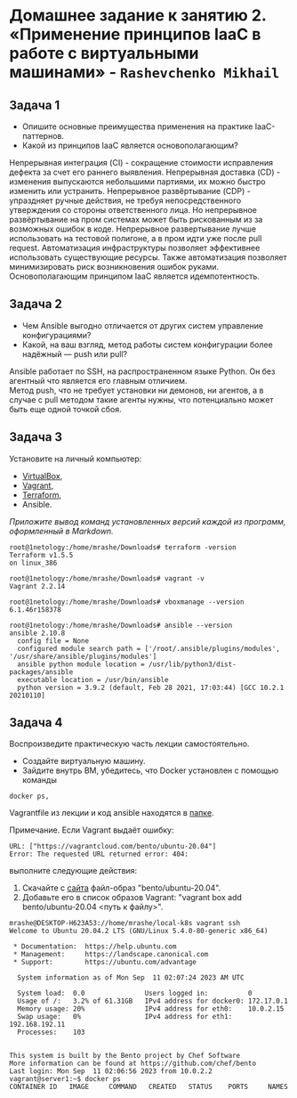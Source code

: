 # Домашнее задание к занятию 2. «Применение принципов IaaC в работе с виртуальными машинами» - `Rashevchenko Mikhail`

## Задача 1

- Опишите основные преимущества применения на практике IaaC-паттернов.
- Какой из принципов IaaC является основополагающим?

Непрерывная интеграция (CI) - сокращение стоимости исправления дефекта за счет его раннего выявления. Непрерывная доставка (CD) - изменения выпускаются небольшими партиями, их можно быстро изменить или устранить. Непрерывное развёртывание (CDP) - упраздняет ручные действия, не требуя непосредственного утверждения со стороны ответственного лица. Но непрерывное развёртывание на пром системах может быть рискованным из за возможных ошибок в коде. Непрерывное развертывание лучше использовать на тестовой полигоне, а в пром идти уже после pull request.
Автоматизация инфраструктуры позволяет эффективнее использовать существующие ресурсы. Также автоматизация позволяет минимизировать риск возникновения ошибок руками. Основополагающим принципом IaaC является идемпотентность.


## Задача 2

- Чем Ansible выгодно отличается от других систем управление конфигурациями?
- Какой, на ваш взгляд, метод работы систем конфигурации более надёжный — push или pull?

Ansible работает по SSH, на распространенном языке Python. Он без агентный что является его главным отличием.   
Метод push, что не требует установки ни демонов, ни агентов, а в случае с pull методом такие агенты нужны, что потенциально может быть еще одной точкой сбоя.


## Задача 3

Установите на личный компьютер:

- [VirtualBox](https://www.virtualbox.org/),
- [Vagrant](https://github.com/netology-code/devops-materials),
- [Terraform](https://github.com/netology-code/devops-materials/blob/master/README.md),
- Ansible.

*Приложите вывод команд установленных версий каждой из программ, оформленный в Markdown.*

```
root@1netology:/home/mrashe/Downloads# terraform -version
Terraform v1.5.5
on linux_386
```
```
root@1netology:/home/mrashe/Downloads# vagrant -v
Vagrant 2.2.14
```
```
root@1netology:/home/mrashe/Downloads# vboxmanage --version
6.1.46r158378
```
```
root@1netology:/home/mrashe/Downloads# ansible --version
ansible 2.10.8
  config file = None
  configured module search path = ['/root/.ansible/plugins/modules', '/usr/share/ansible/plugins/modules']
  ansible python module location = /usr/lib/python3/dist-packages/ansible
  executable location = /usr/bin/ansible
  python version = 3.9.2 (default, Feb 28 2021, 17:03:44) [GCC 10.2.1 20210110]
```

## Задача 4 

Воспроизведите практическую часть лекции самостоятельно.

- Создайте виртуальную машину.
- Зайдите внутрь ВМ, убедитесь, что Docker установлен с помощью команды
```
docker ps,
```
Vagrantfile из лекции и код ansible находятся в [папке](https://github.com/netology-code/virt-homeworks/tree/virt-11/05-virt-02-iaac/src).

Примечание. Если Vagrant выдаёт ошибку:
```
URL: ["https://vagrantcloud.com/bento/ubuntu-20.04"]     
Error: The requested URL returned error: 404:
```

выполните следующие действия:

1. Скачайте с [сайта](https://app.vagrantup.com/bento/boxes/ubuntu-20.04) файл-образ "bento/ubuntu-20.04".
2. Добавьте его в список образов Vagrant: "vagrant box add bento/ubuntu-20.04 <путь к файлу>".

```
mrashe@DESKTOP-H623A53://home/mrashe/local-k8s vagrant ssh
Welcome to Ubuntu 20.04.2 LTS (GNU/Linux 5.4.0-80-generic x86_64)

 * Documentation:  https://help.ubuntu.com
 * Management:     https://landscape.canonical.com
 * Support:        https://ubuntu.com/advantage

  System information as of Mon Sep  11 02:07:24 2023 AM UTC

  System load:  0.0               Users logged in:          0
  Usage of /:   3.2% of 61.31GB   IPv4 address for docker0: 172.17.0.1
  Memory usage: 20%               IPv4 address for eth0:    10.0.2.15
  Swap usage:   0%                IPv4 address for eth1:    192.168.192.11
  Processes:    103


This system is built by the Bento project by Chef Software
More information can be found at https://github.com/chef/bento
Last login: Mon Sep  11 02:06:56 2023 from 10.0.2.2
vagrant@server1:~$ docker ps
CONTAINER ID   IMAGE     COMMAND   CREATED   STATUS    PORTS     NAMES
```

